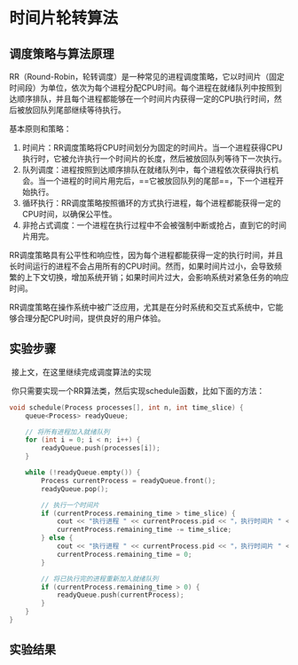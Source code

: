 # 时间片轮转算法



## 调度策略与算法原理

​	RR（Round-Robin，轮转调度）是一种常见的进程调度策略，它以时间片（固定时间段）为单位，依次为每个进程分配CPU时间。每个进程在就绪队列中按照到达顺序排队，并且每个进程都能够在一个时间片内获得一定的CPU执行时间，然后被放回队列尾部继续等待执行。

基本原则和策略：
1. 时间片：RR调度策略将CPU时间划分为固定的时间片。当一个进程获得CPU执行时，它被允许执行一个时间片的长度，然后被放回队列等待下一次执行。
2. 队列调度：进程按照到达顺序排队在就绪队列中，每个进程依次获得执行机会。当一个进程的时间片用完后，==它被放回队列的尾部==，下一个进程开始执行。
3. 循环执行：RR调度策略按照循环的方式执行进程，每个进程都能获得一定的CPU时间，以确保公平性。
4. 非抢占式调度：一个进程在执行过程中不会被强制中断或抢占，直到它的时间片用完。

​	RR调度策略具有公平性和响应性，因为每个进程都能获得一定的执行时间，并且长时间运行的进程不会占用所有的CPU时间。然而，如果时间片过小，会导致频繁的上下文切换，增加系统开销；如果时间片过大，会影响系统对紧急任务的响应时间。

​	RR调度策略在操作系统中被广泛应用，尤其是在分时系统和交互式系统中，它能够合理分配CPU时间，提供良好的用户体验。





## 实验步骤

​	接上文，在这里继续完成调度算法的实现

​	你只需要实现一个RR算法类，然后实现schedule函数，比如下面的方法：

```cpp
void schedule(Process processes[], int n, int time_slice) {
    queue<Process> readyQueue;

    // 将所有进程加入就绪队列
    for (int i = 0; i < n; i++) {
        readyQueue.push(processes[i]);
    }

    while (!readyQueue.empty()) {
        Process currentProcess = readyQueue.front();
        readyQueue.pop();

        // 执行一个时间片
        if (currentProcess.remaining_time > time_slice) {
            cout << "执行进程 " << currentProcess.pid << "，执行时间片 " << time_slice << endl;
            currentProcess.remaining_time -= time_slice;
        } else {
            cout << "执行进程 " << currentProcess.pid << "，执行时间片 " << currentProcess.remaining_time << endl;
            currentProcess.remaining_time = 0;
        }

        // 将已执行完的进程重新加入就绪队列
        if (currentProcess.remaining_time > 0) {
            readyQueue.push(currentProcess);
        }
    }
}
```





## 实验结果





